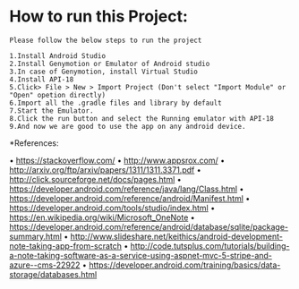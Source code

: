 # How to run this Project:
	Please follow the below steps to run the project

	1.Install Android Studio
	2.Install Genymotion or Emulator of Android studio 
	3.In case of Genymotion, install Virtual Studio
	4.Install API-18
	5.Click> File > New > Import Project (Don't select "Import Module" or "Open" opetion directly)
	6.Import all the .gradle files and library by default
	7.Start the Emulator.
	8.Click the run button and select the Running emulator with API-18
	9.And now we are good to use the app on any android device.



*References:

•	https://stackoverflow.com/
•	http://www.appsrox.com/
•	http://arxiv.org/ftp/arxiv/papers/1311/1311.3371.pdf
•	http://click.sourceforge.net/docs/pages.html
•	https://developer.android.com/reference/java/lang/Class.html
•	https://developer.android.com/reference/android/Manifest.html
•	https://developer.android.com/tools/studio/index.html
•	https://en.wikipedia.org/wiki/Microsoft_OneNote
•	https://developer.android.com/reference/android/database/sqlite/package-summary.html
•	http://www.slideshare.net/keithics/android-development-note-taking-app-from-scratch
•	http://code.tutsplus.com/tutorials/building-a-note-taking-software-as-a-service-using-aspnet-mvc-5-stripe-and-azure--cms-22922
•	https://developer.android.com/training/basics/data-storage/databases.html
